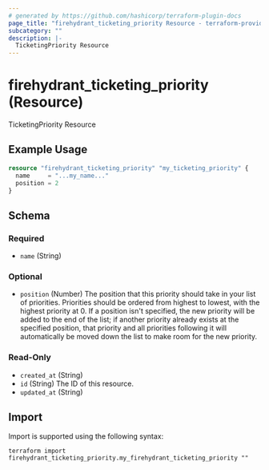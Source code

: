 ```yaml
---
# generated by https://github.com/hashicorp/terraform-plugin-docs
page_title: "firehydrant_ticketing_priority Resource - terraform-provider-firehydrant"
subcategory: ""
description: |-
  TicketingPriority Resource
---
```


# firehydrant_ticketing_priority (Resource)

TicketingPriority Resource

## Example Usage

```terraform
resource "firehydrant_ticketing_priority" "my_ticketing_priority" {
  name     = "...my_name..."
  position = 2
}
```

<!-- schema generated by tfplugindocs -->
## Schema

### Required

- `name` (String)

### Optional

- `position` (Number) The position that this priority should take in your list of priorities. Priorities should be ordered from highest to lowest, with the highest priority at 0. If a position isn't specified, the new priority will be added to the end of the list; if another priority already exists at the specified position, that priority and all priorities following it will automatically be moved down the list to make room for the new priority.

### Read-Only

- `created_at` (String)
- `id` (String) The ID of this resource.
- `updated_at` (String)

## Import

Import is supported using the following syntax:

```shell
terraform import firehydrant_ticketing_priority.my_firehydrant_ticketing_priority ""
```
